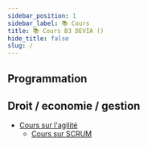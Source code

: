 ```yaml
---
sidebar_position: 1
sidebar_label: 📚 Cours
title: 📚 Cours B3 DEVIA ()
hide_title: false
slug: /
---
```


<!-- # Cours B3 -->

## Programmation


## Droit / economie / gestion

- [Cours sur l'agilité](docs/cours/agile/index.md)
    - [Cours sur SCRUM](docs/cours/agile/scrum/index.md)

